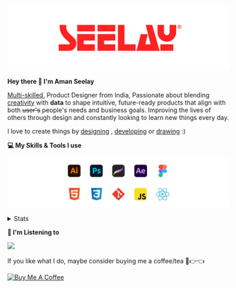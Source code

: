 [![banner](./images/seelay.svg)](https://www.seelay.in)

**Hey there 👋 I'm Aman Seelay**

[Multi-skilled](https://www.seelay.in/#skills), Product Designer from India, Passionate about blending [creativity](https://illustrations.seelay.in) with <b>data</b> to shape intuitive, future-ready products that align with both <s>user's</s> people's needs and business goals. Improving the lives of others through design and constantly looking to learn new things every day.

I love to create things by [designing](https://www.seelay.in/#work) , [developing](https://www.seelay.in/#projects) or [drawing](https://art.seelay.in) :)

**💻 My Skills & Tools I use**

[![banner](./images/skills&tools.svg)](https://www.seelay.in/about)

<details>
  <summary>Stats</summary>

---

<!--START_SECTION:waka-->
![Profile Views](http://img.shields.io/badge/Profile%20Views-1-blue)

**🐱 My GitHub Data** 

> 📦 822.2 kB Used in GitHub's Storage 
 > 
> 🏆 69 Contributions in the Year 2025
 > 
> 💼 Opted to Hire
 > 
> 📜 1 Public Repository 
 > 
> 🔑 47 Private Repository 
 > 
**I'm a Night 🦉** 

```text
🌞 Morning                342 commits         ███░░░░░░░░░░░░░░░░░░░░░░   12.35 % 
🌆 Daytime                473 commits         ████░░░░░░░░░░░░░░░░░░░░░   17.08 % 
🌃 Evening                876 commits         ████████░░░░░░░░░░░░░░░░░   31.64 % 
🌙 Night                  1078 commits        ██████████░░░░░░░░░░░░░░░   38.93 % 
```
📅 **I'm Most Productive on Thursday** 

```text
Monday                   342 commits         ███░░░░░░░░░░░░░░░░░░░░░░   12.35 % 
Tuesday                  432 commits         ████░░░░░░░░░░░░░░░░░░░░░   15.60 % 
Wednesday                322 commits         ███░░░░░░░░░░░░░░░░░░░░░░   11.63 % 
Thursday                 501 commits         █████░░░░░░░░░░░░░░░░░░░░   18.09 % 
Friday                   345 commits         ███░░░░░░░░░░░░░░░░░░░░░░   12.46 % 
Saturday                 349 commits         ███░░░░░░░░░░░░░░░░░░░░░░   12.60 % 
Sunday                   478 commits         ████░░░░░░░░░░░░░░░░░░░░░   17.26 % 
```


📊 **This Week I Spent My Time On** 

```text
🕑︎ Time Zone: Asia/Kolkata

💬 Programming Languages: 
Other                    10 hrs 48 mins      ███████████████████░░░░░░   75.40 % 
JavaScript               2 hrs 58 mins       █████░░░░░░░░░░░░░░░░░░░░   20.72 % 
HTML                     23 mins             █░░░░░░░░░░░░░░░░░░░░░░░░   02.76 % 
Bash                     3 mins              ░░░░░░░░░░░░░░░░░░░░░░░░░   00.40 % 
JSON                     2 mins              ░░░░░░░░░░░░░░░░░░░░░░░░░   00.29 % 

🔥 Editors: 
Chrome                   7 hrs 52 mins       ██████████████░░░░░░░░░░░   54.98 % 
Edge                     3 hrs 26 mins       ██████░░░░░░░░░░░░░░░░░░░   23.98 % 
VS Code                  3 hrs               █████░░░░░░░░░░░░░░░░░░░░   21.04 % 

💻 Operating System: 
Windows                  14 hrs 19 mins      █████████████████████████   100.00 % 
```

**I Mostly Code in JavaScript** 

```text
JavaScript               30 repos            ███████████████░░░░░░░░░░   61.22 % 
TypeScript               12 repos            ██████░░░░░░░░░░░░░░░░░░░   24.49 % 
HTML                     4 repos             ██░░░░░░░░░░░░░░░░░░░░░░░   08.16 % 
Java                     3 repos             ██░░░░░░░░░░░░░░░░░░░░░░░   06.12 % 
```




 Last Updated on 28/01/2025 06:45:24 UTC
<!--END_SECTION:waka-->

---

 </details>

**🎵 I'm Listening to**

<object data="https://now-play.vercel.app/api/generate?uid=7a17a86e-d6b7-43b5-8d9c-1d6dae42a779" >

  <img src="https://now-play.vercel.app/api/generate?uid=7a17a86e-d6b7-43b5-8d9c-1d6dae42a779" />

</object>

If you like what I do, maybe consider buying me a coffee/tea 🥺👉👈

<a href="https://www.buymeacoffee.com/seelay" target="_blank"><img src="https://cdn.buymeacoffee.com/buttons/v2/default-red.png" alt="Buy Me A Coffee" width="150" ></a>
